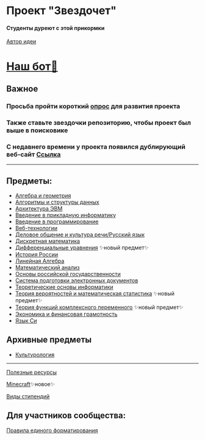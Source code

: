 # Проект "Звездочет"
#### Студенты дуреют с этой прикормки
[Автор идеи](https://github.com/callmeyura)

# [Наш бот🐘](https://t.me/AstronStarBot)
## Важное
### Просьба пройти короткий [опрос](https://forms.gle/BKqQA874LuyNTjdg8) для развития проекта
### Также ставьте звездочки репозиторию, чтобы проект был выше в поисковике
### С недавнего времени у проекта появился дублирующий веб-сайт [Ссылка](https://voskhod-1.github.io/starsresearch)
***

## Предметы:
+ [Алгебра и геометрия](subjects/algem/algem.md)
+ [Алгоритмы и структуры данных](subjects/aisd/aisd.md)
+ [Архитектура ЭВМ](subjects/archevm/archevm.md)
+ [Введение в прикладную информатику](subjects/pi/pi.md)
+ [Введение в программирование](subjects/vvp/vvp.md)
+ [Веб-технологии](subjects/web/web.md)
+ [Деловое общение и культура речи/Русский язык](subjects/russian/russian.md)
+ [Дискретная математика](subjects/dm/dm.md)
+ [Дифференциальные уравнения](subjects/diffur/diffur.md) ✨новый предмет✨
+ [История России](subjects/hist/hist.md)
+ [Линейная Алгебра](subjects/lin-alg/lin-alg.md)
+ [Математический анализ](subjects/mathan/mathan.md)
+ [Основы российской государственности](subjects/org/org.md)
+ [Система подготовки электронных документов](subjects/sped/sped.md)
+ [Теоретические основы информатики](subjects/toinf/toinf.md)
+ [Теория вероятностей и математическая статистика](subjects/terver/terver.md) ✨новый предмет✨
+ [Теория функций комплексного переменного](subjects/tfkp/tfkp.md) ✨новый предмет✨
+ [Экономика и финансовая грамотность](subjects/economy/economy.md)
+ [Язык Си](subjects/clang/clang.md)

## Архивные предметы
+ [Культурология](archive/subjects/cult/cult.md)

***
[Полезные ресурсы](smth/resources.md)

[Minecraft](smth/Minecraft.md)✨новое✨

[Виды стипендий](smth/stipendia.md)
## Для участников сообщества:

[Правила единого форматирования](smth/formattingRules.md)
